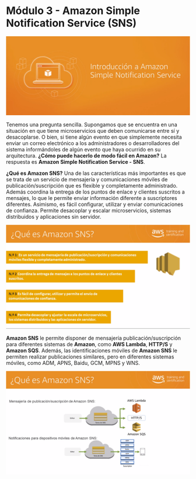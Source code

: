# Módulo 3 - Amazon Simple Notification Service (SNS)

![](../aws-images/aws-modulo-03/m3-sprincipales-aws-042.png)

Tenemos una pregunta sencilla. Supongamos que se encuentra en una situación en que tiene microservicios que deben comunicarse entre sí y desacoplarse. O bien, si tiene algún evento en que simplemente necesita enviar un correo electrónico a los administradores o desarrolladores del sistema informándoles de algún evento que haya ocurrido en su arquitectura. **¿Cómo puede hacerlo de modo fácil en Amazon?** La respuesta es **Amazon Simple Notification Service - SNS**.

 **¿Qué es Amazon SNS?** Una de las características más importantes es que se trata de un servicio de mensajería y comunicaciones móviles de publicación/suscripción que es flexible y completamente administrado. Además coordina la entrega de los puntos de enlace y clientes suscritos a mensajes, lo que le permite enviar información diferente a suscriptores diferentes. Asimismo, es fácil configurar, utilizar y enviar comunicaciones de confianza. Permite desacoplar y escalar microservicios, sistemas distribuidos y aplicaciones sin servidor.

![](../aws-images/aws-modulo-03/m3-sprincipales-aws-043.png)

**Amazon SNS** le permite disponer de mensajería publicación/suscripción para diferentes sistemas de **Amazon**, como **AWS Lambda**, **HTTP/S** y **Amazon SQS**. Además, las identificaciones móviles de **Amazon SNS** le permiten realizar publicaciones similares, pero en diferentes sistemas móviles, como ADM, APNS, Baidu, GCM, MPNS y WNS. 

![](../aws-images/aws-modulo-03/m3-sprincipales-aws-044.png)